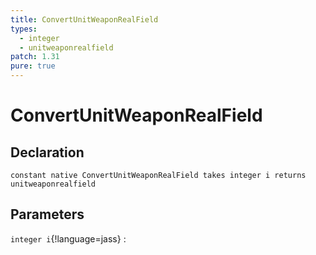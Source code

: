 ```yaml
---
title: ConvertUnitWeaponRealField
types:
  - integer
  - unitweaponrealfield
patch: 1.31
pure: true
---
```


# ConvertUnitWeaponRealField

## Declaration

```jass
constant native ConvertUnitWeaponRealField takes integer i returns unitweaponrealfield
```

## Parameters
`integer i`{!language=jass}
: 
